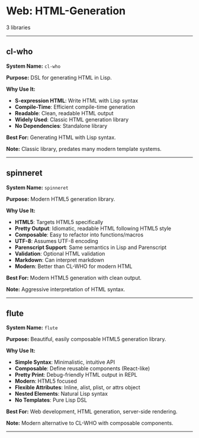 # Web: HTML-Generation

3 libraries

---

## cl-who

**System Name:** `cl-who`

**Purpose:** DSL for generating HTML in Lisp.

**Why Use It:**
- **S-expression HTML**: Write HTML with Lisp syntax
- **Compile-Time**: Efficient compile-time generation
- **Readable**: Clean, readable HTML output
- **Widely Used**: Classic HTML generation library
- **No Dependencies**: Standalone library

**Best For:** Generating HTML with Lisp syntax.

**Note:** Classic library, predates many modern template systems.

---


## spinneret

**System Name:** `spinneret`

**Purpose:** Modern HTML5 generation library.

**Why Use It:**
- **HTML5**: Targets HTML5 specifically
- **Pretty Output**: Idiomatic, readable HTML following HTML5 style
- **Composable**: Easy to refactor into functions/macros
- **UTF-8**: Assumes UTF-8 encoding
- **Parenscript Support**: Same semantics in Lisp and Parenscript
- **Validation**: Optional HTML validation
- **Markdown**: Can interpret markdown
- **Modern**: Better than CL-WHO for modern HTML

**Best For:** Modern HTML5 generation with clean output.

**Note:** Aggressive interpretation of HTML syntax.

---


## flute

**System Name:** `flute`

**Purpose:** Beautiful, easily composable HTML5 generation library.

**Why Use It:**
- **Simple Syntax**: Minimalistic, intuitive API
- **Composable**: Define reusable components (React-like)
- **Pretty Print**: Debug-friendly HTML output in REPL
- **Modern**: HTML5 focused
- **Flexible Attributes**: Inline, alist, plist, or attrs object
- **Nested Elements**: Natural Lisp syntax
- **No Templates**: Pure Lisp DSL

**Best For:** Web development, HTML generation, server-side rendering.

**Note:** Modern alternative to CL-WHO with composable components.

---


